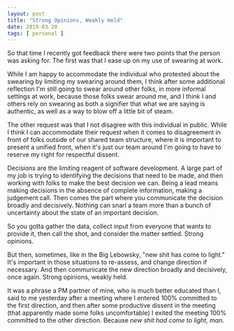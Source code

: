 ```yaml
---
layout: post
title: "Strong Opinions, Weakly Held"
date: 2019-03-20
tags: [ personal ]
---
```


So that time I recently got feedback there were two points that the person
was asking for. The first was that I ease up on my use of swearing at work.

While I am happy to accommodate the individual who protested about the swearing
by limiting my swearing around them, I think after some additional reflection
I'm still going to swear around other folks, in more informal settings at work,
because those folks swear around me, and I think I and others rely on swearing
as both a signifier that what we are saying is authentic, as well as a way to
blow off a little bit of steam.

The other request was that I not disagree with this individual in public. While
I think I can accommodate their request when it comes to disagreement in front
of folks outside of our shared team structure, where it is important to present
a unified front, when it's just our team around I'm going to have to reserve
my right for respectful dissent.

Decisions are the limiting reagent of software development. A large part of my
job is trying to identifying the decisions that need to be made, and then
working with folks to make the best decision we can. Being a lead means making
decisions in the absence of complete information, making a judgement call. Then
comes the part where you communicate the decision broadly and decisively.
Nothing can snarl a team more than a bunch of uncertainty about the state of
an important decision.

So you gotta gather the data, collect input from everyone that wants to provide
it, then call the shot, and consider the matter settled. Strong opinions.

But then, sometimes, like in the Big Lebowsky, "new shit has come to light."
It's important in those situations to re-assess, and change direction if
necessary. And then communicate the new direction broadly and decisively,
once again. Strong opinions, weakly held.

It was a phrase a PM partner of mine, who is much better educated than I,
said to me yesterday after a meeting where I entered 100% committed to the
first direction, and then after some productive dissent in the meeting (that
apparently made some folks uncomfortable) I exited the meeting 100% committed
to the other direction. Because *new shit had come to light, man.*


